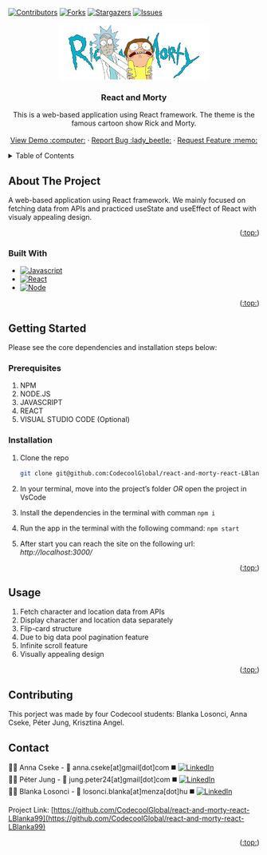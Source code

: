 
<a name="readme-top"></a>

<!-- PROJECT SHIELDS -->

[![Contributors][contributors-shield]][contributors-url]
[![Forks][forks-shield]][forks-url]
[![Stargazers][stars-shield]][stars-url]
[![Issues][issues-shield]][issues-url]
<div align="center">
<a href="https://github.com/CodecoolGlobal/react-and-morty-react-LBlanka99">
    <img src="/react-and-morty/src/components/Logo.png" alt="Logo" width="300">
  </a>

<h3 align="center">React and Morty</h3>

  <p align="center">
    This is a web-based application using React framework. The theme is the famous cartoon show Rick and Morty.
    <br />
    <br />
    <a href="https://docs.google.com/presentation/d/1xKTZuIEUg5LuevlzVpBuXT39q6ra_aJXxAbsaKOWWuw/edit?usp=sharing">View Demo :computer:</a>
    ·
    <a href="https://github.com/CodecoolGlobal/react-and-morty-react-LBlanka99">Report Bug :lady_beetle:</a>
    ·
    <a href="https://github.com/CodecoolGlobal/react-and-morty-react-LBlanka99">Request Feature :memo:</a>
  </p>
</div>



<!-- TABLE OF CONTENTS -->
<details>
  <summary>Table of Contents</summary>
  <ol>
    <li>
      <a href="#about-the-project">About The Project</a>
      <ul>
        <li><a href="#built-with">Built With</a></li>
      </ul>
    </li>
    <li>
      <a href="#getting-started">Getting Started</a>
      <ul>
        <li><a href="#prerequisites">Prerequisites</a></li>
        <li><a href="#installation">Installation</a></li>
      </ul>
    </li>
    <li><a href="#usage">Usage</a></li>
    <li><a href="#contributing">Contributing</a>
    <li><a href="#contact">Contact</a></li>
  </ol>
</details>



<!-- ABOUT THE PROJECT -->
## About The Project

A web-based application using React framework. We mainly focused on fetching data from APIs and practiced useState and useEffect of React with visualy appealing design.

<p align="right">(<a href="#readme-top">:top:</a>)</p>



### Built With

* [![Javascript][JavaScript.img]][JavaScript-url]
* [![React][React.js]][React-url]
* [![Node][Node.js]][Node-url]

<p align="right">(<a href="#readme-top">:top:</a>)</p>



<!-- GETTING STARTED -->
## Getting Started

Please see the core dependencies and installation steps below:

### Prerequisites
1. NPM
2. NODE.JS
3. JAVASCRIPT
4. REACT
5. VISUAL STUDIO CODE (Optional)


### Installation
1. Clone the repo
   ```sh
   git clone git@github.com:CodecoolGlobal/react-and-morty-react-LBlanka99.git
   ```
2. In your terminal, move into the project’s folder  _OR_ open the project in VsCode

3. Install the dependencies in the terminal with comman `npm i`
4. Run the app in the terminal with the following command: `npm start`
5. After start you can reach the site on the following url: _http://localhost:3000/_


<p align="right">(<a href="#readme-top">:top:</a>)</p>



<!-- USAGE EXAMPLES -->
## Usage
 1. Fetch character and location data from APIs
 2. Display character and location data separately
 3. Flip-card structure
 4. Due to big data pool pagination feature
 5. Infinite scroll feature
 6. Visually appealing design

<p align="right">(<a href="#readme-top">:top:</a>)</p>


<!-- CONTRIBUTING -->
## Contributing
This porject was made by four Codecool students: Blanka Losonci, Anna Cseke, Péter Jung, Krisztina Angel.

<!-- CONTACT -->
## Contact

:woman_technologist: Anna Cseke - :email: anna.cseke[at]gmail[dot]com :black_medium_square: [![LinkedIn][linkedin-shield]][linkedin-Anna]<br>
:man_technologist: Péter Jung - :email: jung.peter24[at]gmail[dot]com :black_medium_square: [![LinkedIn][linkedin-shield]][linkedin-Peter]<br>
:woman_technologist: Blanka Losonci - :email: losonci.blanka[at]menza[dot]hu :black_medium_square: [![LinkedIn][linkedin-shield]][linkedin-Blanka]<br>

Project Link: [https://github.com/CodecoolGlobal/react-and-morty-react-LBlanka99](https://github.com/CodecoolGlobal/react-and-morty-react-LBlanka99)

<p align="right">(<a href="#readme-top">:top:</a>)</p>



<!-- MARKDOWN LINKS & IMAGES -->
<!-- https://www.markdownguide.org/basic-syntax/#reference-style-links -->
[contributors-shield]: https://img.shields.io/github/contributors/CodecoolGlobal/react-and-morty-react-LBlanka99.svg?style=for-the-badge
[contributors-url]: https://github.com/CodecoolGlobal/react-and-morty-react-LBlanka99/graphs/contributors
[forks-shield]: https://img.shields.io/github/forks/CodecoolGlobal/react-and-morty-react-LBlanka99.svg?style=for-the-badge
[forks-url]: https://github.com/CodecoolGlobal/react-and-morty-react-LBlanka99/network/members
[stars-shield]: https://img.shields.io/github/stars/CodecoolGlobal/react-and-morty-react-LBlanka99.svg?style=for-the-badge
[stars-url]: https://github.com/CodecoolGlobal/react-and-morty-react-LBlanka99/stargazers
[issues-shield]: https://img.shields.io/github/issues/CodecoolGlobal/react-and-morty-react-LBlanka99.svg?style=for-the-badge
[issues-url]: https://github.com/CodecoolGlobal/react-and-morty-react-LBlanka99/issues
[linkedin-shield]: https://img.shields.io/badge/-LinkedIn-black.svg?style=for-the-badge&logo=linkedin&colorB=555
[linkedin-Peter]: https://www.linkedin.com/in/peter-jung-66833213b/
[linkedin-Anna]: https://www.linkedin.com/in/anna-cseke-847b1963/
[linkedin-Blanka]: https://www.linkedin.com/in/blanka-losonci-3190b8287/
[product-screenshot]: images/screenshot.png
[React.js]: https://img.shields.io/badge/React-20232A?style=for-the-badge&logo=react&logoColor=61DAFB
[React-url]: https://reactjs.org/
[JavaScript.img]:     https://img.shields.io/badge/JavaScript-323330?style=for-the-badge&logo=javascript&logoColor=F7DF1E
[JavaScript-url]: https://www.javascript.com/
[Node.js]: https://img.shields.io/badge/Node%20js-339933?style=for-the-badge&logo=nodedotjs&logoColor=white
[Node-url]: https://nodejs.org/en
[Npm]: https://img.shields.io/badge/npm-CB3837?style=for-the-badge&logo=npm&logoColor=white
[Npm-url]: https://www.npmjs.com/
